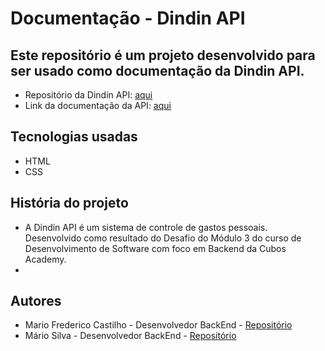 # Documentação - Dindin API

## Este repositório é um projeto desenvolvido para ser usado como documentação da Dindin API.
- Repositório da Dindin API: <a href="https://github.com/mfcastilho/dindin-api" target="_blank">aqui</a>
- Link da documentação da API: <a href="https://mfcastilho.github.io/dindin-api-documentacao/" target="_blank">aqui</a>

## Tecnologias usadas
- HTML
- CSS
  
## História do projeto
- A Dindin API é um sistema de controle de gastos pessoais. Desenvolvido como resultado do Desafio do Módulo 3 do curso de Desenvolvimento de Software com foco em Backend da Cubos Academy.
- 
## Autores
- Mario Frederico Castilho - Desenvolvedor BackEnd - <a href="https://github.com/mfcastilho" target="_blank">Repositório</a>
- Mário Silva - Desenvolvedor BackEnd - <a href="https://github.com/mariosilva81" target="_blank">Repositório</a>

